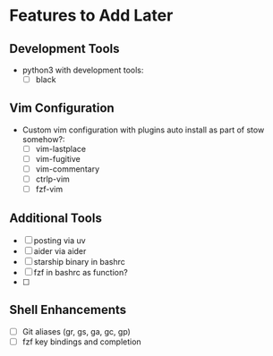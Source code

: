 # Features to Add Later

## Development Tools
- python3 with development tools:
  - [ ] black

## Vim Configuration
- Custom vim configuration with plugins auto install as part of stow somehow?:
  - [ ] vim-lastplace
  - [ ] vim-fugitive
  - [ ] vim-commentary
  - [ ] ctrlp-vim
  - [ ] fzf-vim

## Additional Tools
- [ ] posting via uv
- [ ] aider via aider
- [ ] starship binary in bashrc
- [ ] fzf in bashrc as function?
- [ ] 

## Shell Enhancements
- [ ] Git aliases (gr, gs, ga, gc, gp)
- [ ] fzf key bindings and completion

